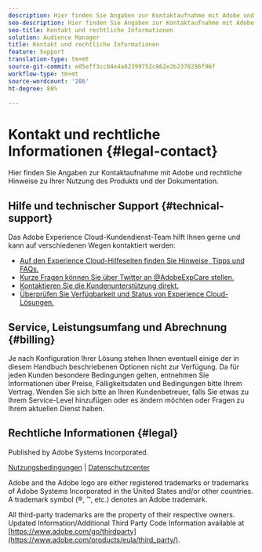 ```yaml
---
description: Hier finden Sie Angaben zur Kontaktaufnahme mit Adobe und rechtliche Hinweise zu Ihrer Nutzung des Produkts und der Dokumentation.
seo-description: Hier finden Sie Angaben zur Kontaktaufnahme mit Adobe und rechtliche Hinweise zu Ihrer Nutzung des Produkts und der Dokumentation.
seo-title: Kontakt und rechtliche Informationen
solution: Audience Manager
title: Kontakt und rechtliche Informationen
feature: Support
translation-type: tm+mt
source-git-commit: e05eff3cc04e4a82399752c862e2b2370286f96f
workflow-type: tm+mt
source-wordcount: '286'
ht-degree: 88%

---
```



# Kontakt und rechtliche Informationen {#legal-contact}

Hier finden Sie Angaben zur Kontaktaufnahme mit Adobe und rechtliche Hinweise zu Ihrer Nutzung des Produkts und der Dokumentation.

## Hilfe und technischer Support {#technical-support}

Das Adobe Experience Cloud-Kundendienst-Team hilft Ihnen gerne und kann auf verschiedenen Wegen kontaktiert werden:

* [Auf den Experience Cloud-Hilfeseiten finden Sie Hinweise, Tipps und FAQs.](https://helpx.adobe.com/support.ec.html)
* [Kurze Fragen können Sie über Twitter an @AdobeExpCare stellen.](https://twitter.com/AdobeExpCare)
* [Kontaktieren Sie die Kundenunterstützung direkt.](https://helpx.adobe.com/de/contact/enterprise-support.ec.html)
* [Überprüfen Sie Verfügbarkeit und Status von Experience Cloud-Lösungen.](https://status.adobe.com/)

## Service, Leistungsumfang und Abrechnung {#billing}

Je nach Konfiguration Ihrer Lösung stehen Ihnen eventuell einige der in diesem Handbuch beschriebenen Optionen nicht zur Verfügung. Da für jeden Kunden besondere Bedingungen gelten, entnehmen Sie Informationen über Preise, Fälligkeitsdaten und Bedingungen bitte Ihrem Vertrag. Wenden Sie sich bitte an Ihren Kundenbetreuer, falls Sie etwas zu Ihrem Service-Level hinzufügen oder es ändern möchten oder Fragen zu Ihrem aktuellen Dienst haben.

## Rechtliche Informationen {#legal}

Published by Adobe Systems Incorporated.

[Nutzungsbedingungen](https://www.adobe.com/legal/terms.html) | [Datenschutzcenter](https://www.adobe.com/privacy.html)

Adobe and the Adobe logo are either registered trademarks or trademarks of Adobe Systems Incorporated in the United States and/or other countries. A trademark symbol (®, ™, etc.) denotes an Adobe trademark.

All third-party trademarks are the property of their respective owners. Updated Information/Additional Third Party Code Information available at [https://www.adobe.com/go/thirdparty](https://www.adobe.com/products/eula/third_party/).
